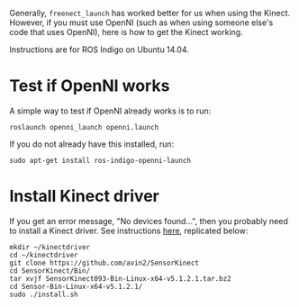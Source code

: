 Generally, `freenect_launch` has worked better for us when using the Kinect.
However, if you must use OpenNI (such as when using someone else's code that uses OpenNI), here is how to get the Kinect working.

Instructions are for ROS Indigo on Ubuntu 14.04.

# Test if OpenNI works
A simple way to test if OpenNI already works is to run:
```
roslaunch openni_launch openni.launch
```

If you do not already have this installed, run:
```
sudo apt-get install ros-indigo-openni-launch
```

# Install Kinect driver
If you get an error message, "No devices found...", then you probably need to install a Kinect driver.
See instructions [here](http://learn.turtlebot.com/2015/02/01/5/), replicated below:
```
mkdir ~/kinectdriver 
cd ~/kinectdriver 
git clone https://github.com/avin2/SensorKinect 
cd SensorKinect/Bin/
tar xvjf SensorKinect093-Bin-Linux-x64-v5.1.2.1.tar.bz2
cd Sensor-Bin-Linux-x64-v5.1.2.1/
sudo ./install.sh
```
